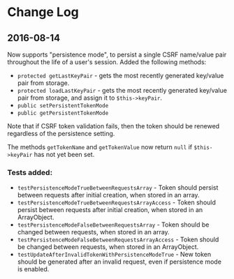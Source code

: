 # Change Log

## 2016-08-14

Now supports "persistence mode", to persist a single CSRF name/value pair throughout the life of a user's session.  Added the following methods:

- `protected getLastKeyPair` - gets the most recently generated key/value pair from storage.
- `protected loadLastKeyPair` - gets the most recently generated key/value pair from storage, and assign it to `$this->keyPair`.
- `public setPersistentTokenMode`
- `public getPersistentTokenMode`

Note that if CSRF token validation fails, then the token should be renewed regardless of the persistence setting.

The methods `getTokenName` and `getTokenValue` now return `null` if `$this->keyPair` has not yet been set.

### Tests added:

- `testPersistenceModeTrueBetweenRequestsArray` - Token should persist between requests after initial creation, when stored in an array.
- `testPersistenceModeTrueBetweenRequestsArrayAccess` - Token should persist between requests after initial creation, when stored in an ArrayObject.
- `testPersistenceModeFalseBetweenRequestsArray` - Token should be changed between requests, when stored in an array.
- `testPersistenceModeFalseBetweenRequestsArrayAccess` - Token should be changed between requests, when stored in an ArrayObject.
- `testUpdateAfterInvalidTokenWithPersistenceModeTrue` - New token should be generated after an invalid request, even if persistence mode is enabled.